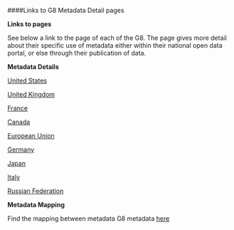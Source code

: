 ####Links to G8 Metadata Detail pages

**Links to pages**

See below a link to the page of each of the G8. The page gives more detail about their specific use of metadata either within their national open data portal, or else through their publication of data.

**Metadata Details**

[United States](https://github.com/nsinai/G8_Metadata_Mapping/blob/master/USMetadataDetail.md) 

[United Kingdom](https://github.com/nsinai/G8_Metadata_Mapping/blob/master/UKMetadataDetail.md)

[France](https://github.com/nsinai/G8_Metadata_Mapping/blob/master/FranceMetadataDetail.md) 

[Canada](https://github.com/nsinai/G8_Metadata_Mapping/blob/master/CanadaMetadataDetail.md)

[European Union](https://github.com/nsinai/G8_Metadata_Mapping/blob/master/EUMetadataDetail.md)

[Germany](https://github.com/nsinai/G8_Metadata_Mapping/blob/master/GermanyMetadataDetail.md)

[Japan](https://github.com/nsinai/G8_Metadata_Mapping/blob/master/JapanMetadataDetail.md)

[Italy](https://github.com/nsinai/G8_Metadata_Mapping/blob/master/ItalyMetadataDetail.md)

[Russian Federation](https://github.com/nsinai/G8_Metadata_Mapping/blob/master/RussianFederationMetadataDetail.md)

**Metadata Mapping**

Find the mapping between metadata G8 metadata [here](https://github.com/nsinai/G8_Metadata_Mapping/blob/master/index.md)
